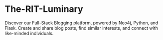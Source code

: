 # The-RIT-Luminary
Discover our Full-Stack Blogging platform, powered by Neo4j, Python, and Flask. Create and share blog posts, find similar interests, and connect with like-minded individuals.
